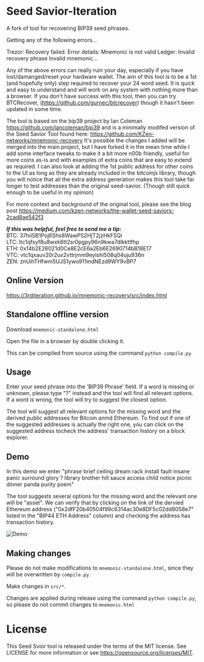 # Seed Savior-Iteration

A fork of tool for recovering BIP39 seed phrases.

Getting any of the following errors...

Trezor: Recovery failed. Error details: Mnemonic is not valid
Ledger: Invalid recovery phrase
Invalid mnemonic...

Any of the above errors can really ruin your day, especially if you have lost/damanged/reset your hardware wallet. The aim of this tool is to be a 1st (and hopefully only) step required to recover your 24 word seed. It is quick and easy to understand and will work on any system with nothing more than a browser. If you don't have success with this tool, then you can try BTCRecover, (https://github.com/gurnec/btcrecover) though it hasn't been updated in some time.

The tool is based on the bip39 project by Ian Coleman https://github.com/iancoleman/bip39 and is a minimally modifed version of the Seed Savior Tool found here: https://github.com/KZen-networks/mnemonic-recovery It's possible the changes I added will be merged into the main project, but I have forked it in the mean time while I add some interface tweaks to make it a bit more n00b friendly, useful for more coins as-is and with examples of extra coins that are easy to extend as required. I can also look at adding the 1st public address for other coins to the UI as long as they are already included in the bitcoinjs library, though you will notice that all the extra address generation makes this tool take far longer to test addresses than the original seed-savior. (Though still quick enough to be useful in my opinion)

For more context and background of the original tool, please see the blog post https://medium.com/kzen-networks/the-wallet-seed-saviors-2cad8ae542f3 

<b><i>If this was helpful, feel free to send me a tip:</b></i>
<br>BTC: 37hiiSB1Poj6Shs8WawPS2HjT2jzHkFSQi
<br>LTC: ltc1qfsyf8u8wxk6tt2sr0pgpy96n9kwa7dlkkttfhp
<br>ETH: 0x14b2E26021d0Ce8E2cE6a2Eb6E2690714bB18E17
<br>VTC: vtc1qxauv20r2ux2vttrjmm9eylshl508q04uju936n
<br>ZEN: znUihTHfwm5UJS1ywo911mdNEzd9WY9vBP7

## Online Version

https://3rditeration.github.io/mnemonic-recovery/src/index.html

## Standalone offline version

Download `mnemonic-standalone.html`

Open the file in a browser by double clicking it.

This can be compiled from source using the command `python compile.py`

## Usage

Enter your seed phrase into the 'BIP39 Phrase' field. If a word is missing or unknown, please type "?" instead and the tool will find all relevant options. If a word is wrong, the tool will try to suggest the closest option.

The tool will suggest all relevant options for the missing word and the derived public addresses for Bitcoin anmd Ethereum. To find out if one of the suggested addresses is actually the right one, you can click on the suggested address  tocheck the address' transaction history on a block explorer.

## Demo

In this demo we enter "phrase brief ceiling dream rack install fault insane panic surround glory ? library brother hill sauce access child notice picnic dinner panda purity poem"

The tool suggests several options for the missing word and the relevant one will be "asset". We can verify that by clicking on the link of the dervied Ethereum address ("0x2dfF20b40504f99c6314ac30e8DF5c02dd8058e7" listed in the "BIP44 ETH Address" column) and checking the address has transaction history.

![Demo](/src/img/seed%20demo%20annotated.gif "Demo")


## Making changes

Please do not make modifications to `mnemonic-standalone.html`, since they will
be overwritten by `compile.py`.

Make changes in `src/*`.

Changes are applied during release using the command `python compile.py`, so
please do not commit changes to `mnemonic.html`



# License

This Seed Svior tool is released under the terms of the MIT license. See LICENSE for
more information or see https://opensource.org/licenses/MIT.
